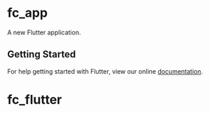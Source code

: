 # fc_app

A new Flutter application.

## Getting Started

For help getting started with Flutter, view our online
[documentation](https://flutter.io/).
# fc_flutter
